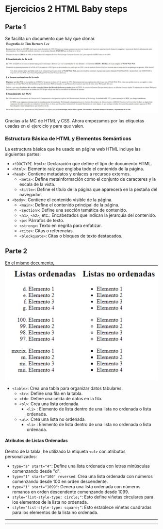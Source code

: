 # Ejercicios 2 HTML Baby steps

## Parte 1
Se facilita un documento que hay que clonar.
![Alt text](./img-archivo-md/parte1.png)

Gracias a la MC de HTML y CSS.
Ahora empezamos por las etiquetas usadas en el ejercicio y para que valen.

### Estructura Básica de HTML y Elementos Semánticos
La estructura básica que he usado en página web HTML incluye las siguientes partes:

- `<!DOCTYPE html>`: Declaración que define el tipo de documento HTML.
- `<html>`: Elemento raíz que engloba todo el contenido de la página.
- `<head>`: Contiene metadatos y enlaces a recursos externos.
  - `<meta>`: Define metainformación como el conjunto de caracteres y la escala de la vista.
  - `<title>`: Define el título de la página que aparecerá en la pestaña del navegador.
- `<body>`: Contiene el contenido visible de la página.
  - `<main>`: Define el contenido principal de la página.
  - `<section>`: Define una sección temática de contenido.
  - `<h1>`, `<h2>`, etc.: Encabezados que indican la jerarquía del contenido.
  - `<p>`: Párrafos de texto.
  - `<strong>`: Texto en negrita para enfatizar.
  - `<cite>`: Citas o referencias.
  - `<blockquote>`: Citas o bloques de texto destacados.


## Parte 2
En el mismo documento, 
![Alt text](./img-archivo-md/parte2.png)

- `<table>`: Crea una tabla para organizar datos tabulares.
  - `<tr>`: Define una fila en la tabla.
  - `<td>`: Define una celda de datos en la fila.
  - `<ol>`: Crea una lista ordenada.
    - `<li>` :  Elemento de lista dentro de una lista no ordenada o lista ordenada.
  - `<ul>`: Crea una lista no ordenada.
    - `<li>` :  Elemento de lista dentro de una lista no ordenada o lista ordenada.

#### Atributos de Listas Ordenadas
Dentro de la tabla, he utilizado la etiqueta `<ol>` con atributos personalizados:
- `type="a" start="4"`: Define una lista ordenada con letras minúsculas comenzando desde "d".
- `type="1" start="100" reversed`: Crea una lista ordenada con números comenzando desde 100 en orden descendente.
- `type="i" start="1099"`: Genera una lista ordenada con números romanos en orden descendente comenzando desde 1099.
- `style="list-style-type: circle;"`: Esto define viñetas circulares para los elementos de la lista no ordenada.
- `style="list-style-type: square;"`: Esto establece viñetas cuadradas para los elementos de la lista no ordenada.

---
---
